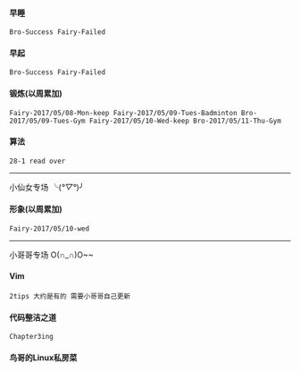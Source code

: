 #### 早睡
` Bro-Success
  Fairy-Failed  `
#### 早起
` Bro-Success
  Fairy-Failed `
#### 锻炼(以周累加)
`Fairy-2017/05/08-Mon-keep
 Fairy-2017/05/09-Tues-Badminton
 Bro-2017/05/09-Tues-Gym
 Fairy-2017/05/10-Wed-keep
 Bro-2017/05/11-Thu-Gym`
#### 算法
`28-1 read over  `
***
小仙女专场 ╰(*°▽°*)╯
#### 形象(以周累加)
`Fairy-2017/05/10-wed`

*** 
小哥哥专场 O(∩_∩)O~~
#### Vim
`2tips
大约是有的 需要小哥哥自己更新`
#### 代码整洁之道
`Chapter3ing`

#### 鸟哥的Linux私房菜


